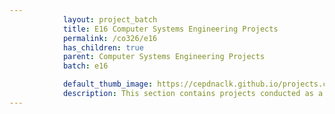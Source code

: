 ```yaml
---
            layout: project_batch
            title: E16 Computer Systems Engineering Projects
            permalink: /co326/e16
            has_children: true
            parent: Computer Systems Engineering Projects
            batch: e16

            default_thumb_image: https://cepdnaclk.github.io/projects.ce.pdn.ac.lk/data/categories/co326/thumbnail.jpg
            description: This section contains projects conducted as a partial requirement to complete the course CO326. The timeline for the project is semester 6 (second semester of the third year) of the undergraduate. The main objective of this is to give students a hand on experience of Industrial Communication Networks.
---
```

